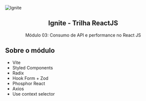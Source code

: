 <img alt="Ignite" src="https://i.imgur.com/eCVyxxy.png">
<h2 align="center">
  Ignite - Trilha ReactJS
</h2>
<p align="center">
  Módulo 03: Consumo de API e performance no React JS
</p>

## Sobre o módulo


<ul>
<li>Vite</li>
<li>Styled Components</li>
<li>Radix</li>
<li>Hook Form + Zod</li>
<li>Phosphor React</li>
<li>Axios</li>
<li>Use context selector</li>
</ul>
